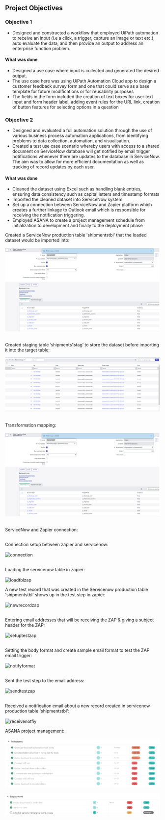 ## Project Objectives

### Objective 1
- Designed and constructed a workflow that employed UiPath automation to receive an input (i.e a click, a trigger, capture an image or text etc.), auto evaluate the data, and then provide an output to address an enterprise function problem.

#### What was done
- Designed a use case where input is collected and generated the desired output.
- The use case here was using UiPath Automation Cloud app to design a customer feedback survey form and one that could serve as a base template for future modifications or for reusability purposes
- The fields in the form included the creation of text boxes for user text input and form header label, adding event rules for the URL link, creation of button features for selecting options in a question

### Objective 2
- Designed and evaluated a full automation solution through the use of various business process automation applications, from identifying problems to data collection, automation, and visualisation.
- Created a test use case scenario whereby users with access to a shared document on ServiceNow database will get notified by email trigger notifications whenever there are updates to the database in ServiceNow. The aim was to allow for more efficient documentation as well as tracking of record updates by each user.

#### What was done
- Cleaned the dataset using Excel such as handling blank entries, ensuring data consistency such as capital letters and timestamp formats
- Imported the cleaned dataset into ServiceNow system
- Set up a connection between ServiceNow and Zapier platform which creates a further linkage to Outlook email which is responsible for receiving the notification triggering.
- Employed ASANA to create a project management schedule from initialization to development and finally to the deployment phase

Created a ServiceNow production table 'shipmentstbl' that the loaded dataset would be imported into: <br> <br>
![Image 1](https://github.com/bayyangjie/Hyperautomation/blob/main/Visuals/tabletransform.png?raw=true) <br> <br>

Created staging table ‘shipments1stag’ to store the dataset before importing it into the target table: <br> <br>
![Image 7](https://github.com/bayyangjie/Hyperautomation/blob/main/Visuals/stagingtbl.png?raw=true) <br> <br>

Transformation mapping: <br> <br>
![Image 8](https://github.com/bayyangjie/Hyperautomation/blob/main/Visuals/transform.png?raw=true) <br> <br>

ServiceNow and Zapier connection: <br> <br>

Connection setup between zapier and servicenow: <br> <br>
![connection](https://github.com/bayyangjie/Hyperautomation/assets/153354426/02020b7f-0627-40f7-b61b-8256ec02f612) <br> <br>

Loading the servicenow table in zapier: <br> <br>
![loadtblzap](https://github.com/bayyangjie/Hyperautomation/assets/153354426/db0093fa-7125-49d3-9f0c-534115d749f9)

A new test record that was created in the Servicenow production table 'shipmentstbl' shows up in the test step in zapier: <br> <br>
![newrecordzap](https://github.com/bayyangjie/Hyperautomation/assets/153354426/bbe121cf-b791-4bda-9fc2-f4b0b53e99c7) <br> <br>

Entering email addresses that will be receiving the ZAP & giving a subject header for the ZAP: <br> <br>
![setuptestzap](https://github.com/bayyangjie/Hyperautomation/assets/153354426/ed5a3b02-8428-4cdd-aa39-ff080d6893ca) <br> <br>

Setting the body format and create sample email format to test the ZAP email trigger: <br> <br>
![notifyformat](https://github.com/bayyangjie/Hyperautomation/assets/153354426/7a48f2bf-f451-433c-8caf-a9ff3d5ed45e) <br> <br>

Sent the test step to the email address: <br> <br>
![sendtestzap](https://github.com/bayyangjie/Hyperautomation/assets/153354426/d4c5cdbe-0c13-4efc-a3d5-f30f60081fb9) <br> <br>

Received a notification email about a new record created in servicenow production table 'shipmentstbl': <br> <br>
![receivenotfiy](https://github.com/bayyangjie/Hyperautomation/assets/153354426/778e0e57-22e8-41cc-8f15-ee800e577ee1) <br>


ASANA project management: <br> <br>
![Image 5](https://github.com/bayyangjie/Hyperautomation/blob/main/Visuals/asana1.png?raw=true) <br> <br>
![Image 6](https://github.com/bayyangjie/Hyperautomation/blob/main/Visuals/asana2.png?raw=true)



